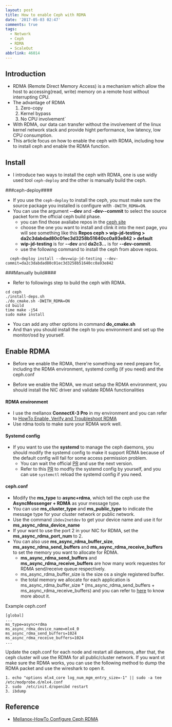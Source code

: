 ```yaml
---
layout: post
title: How to enable Ceph with RDMA
date: '2017-05-03 02:47'
comments: true
tags:
  - Network
  - Ceph
  - RDMA
  - ScaleOut
abbrlink: 46014
---
```

Introduction
------------
- RDMA (Remote Direct Memory Access) is a mechanism which allow the host to accessing(read, write) memory on a remote host without interrupting CPU.
- The advantage of RDMA
	1. Zero-copy
  2. Kernel bypass
  3. No CPU involvement`
- With RDMA, our data can transfer without the involvement of the linux kernel network stack and provide hight performance, low latency, low CPU consumption.
- This article focus on how to enable the ceph with RDMA, including how to install ceph and enable the RDMA function.

<!--more-->


Install
-------
- I introduce two ways to install the ceph with RDMA, one is use widly used tool `ceph-deploy` and the other is manually build the ceph.

###ceph-deploy####
- If you use the `ceph-deploy` to install the ceph, you must make sure the source package  you installed is configure with `-DWITH_RDMA=ON`.
- You can use the argument **--dev** and **-dev--commit** to select the source packet form the official ceph build phase.
	- you can find those avaliabe repos in the [ceph site](https://shaman.ceph.com/repos/ceph/)
  - choose the one you want to install and clink it into the next page, you will see something like this **Repos ceph > wip-jd-testing > da2c3dabdad80c01ec3d3258b51640cc0a93e842 > default**
  - **wip-jd-testing** is for **--dev** and **da2c3...** is for **--dev-commit**.
  - use the following command to install the ceph from above repos.
```
  ceph-deploy install --dev=wip-jd-testing --dev-commit=da2c3dabdad80c01ec3d3258b51640cc0a93e842
```


###Manually build####
- Refer to followings step to build the ceph with RDMA.
```
cd ceph
./install-deps.sh
./do_cmake.sh -DWITH_RDMA=ON
cd build
time make -j54
sudo make install
```
- You can add any other options in command **do_cmake.sh**
- And than you should install the ceph to you environment and set up the monitor/osd by yourself.


Enable RDMA
-----------
- Before we enable the RDMA, there're something we need prepare for, including the RDMA environment, systemd config (if you need) and the ceph.conf

- Before we enable the RDMA, we must setup the RDMA environment, you should install the NIC driver and validate RDMA functionalities


#### RDMA environment
- I use the mellanox **ConnectX-3 Pro** in my environment and you can refer to [HowTo Enable, Verify and Troubleshoot RDMA](https://community.mellanox.com/docs/DOC-2086)
- Use rdma tools to make sure your RDMA work well.

#### Systemd config
- If you want to use the **systemd** to manage the ceph daemons, you should modify the systemd config to make it support RDMA because of the default config will fail for some access permission problem.
	- You can wait the official [PR](https://github.com/ceph/ceph/pull/14107/files) and use the next version.
  - Refer to this [PR](https://github.com/ceph/ceph/pull/13305) to modfiy the systemd config by yourself, and you can use `systemctl` reload the systemd config if you need.

#### ceph.conf
- Modify the **ms_type** to **async+rdma**, which tell the ceph use the **AsyncMessenger + RDMA** as your message type.
- You can use **ms_cluster_type** and **ms_public_type** to indicate the message type for your cluster network or public network.
- Use the command `ibdev2netdev` to get your device name and use it for **ms_async_rdma_device_name**
- If your want to use the port 2 in your NIC for RDMA, set the **ms_async_rdma_port_num** to 2.
- You can also use **ms_async_rdma_buffer_size**, **ms_async_rdma_send_buffers** and **ms_async_rdma_receive_buffers** to set the memory you want to allocate for RDMA.
	- **ms_async_rdma_send_buffers** and **ms_async_rdma_receive_buffers** are how many work requestes for RDMA send/receive queue respectively.
  - ms_async_rdma_buffer_size is the size os a single registered buffer.
  - the total memory we allocate for each application is ms_async_rdma_buffer_size * (ms_async_rdma_send_buffers + ms_async_rdma_receive_buffers) and you can refer to [here](https://github.com/ceph/ceph/pull/13510) to know more about it.
  
Example ceph.conf
```
[global]
...
ms_type=async+rdma
ms_async_rdma_device_name=mlx4_0
ms_async_rdma_send_buffers=1024
ms_async_rdma_receive_buffers=1024
...
```

Update the ceph.conf for each node and restart all daemons, after that, the ceph cluster will use the RDMA for all public/cluster network.
If you want ot make sure the RDMA works, you can use the following method to dump the RDMA packet and use the wireshark to open it.
```
1. echo "options mlx4_core log_num_mgm_entry_size=-1" || sudo -a tee /etc/modprobe.d/mlx4.conf
2. sudo  /etc/init.d/openibd restart 
3. ibdump
```

Reference
---------
-  [Mellanox-HowTo Configure Ceph RDMA](https://community.mellanox.com/docs/DOC-2693)
